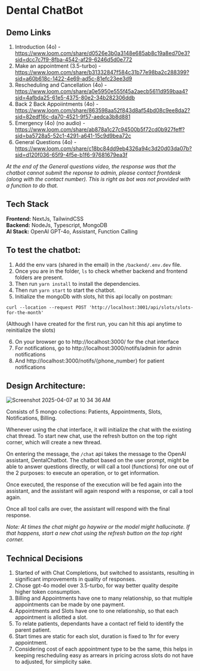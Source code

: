 

# Dental ChatBot

## Demo Links

1. Introduction (4o) - https://www.loom.com/share/d0526e3b0a3148e685ab8c19a8ed70e3?sid=dcc7c7f9-8fba-4542-af29-6246d5d0e772
2. Make an appointment (3.5-turbo) - https://www.loom.com/share/b31332847f584c31b77e98ba2c288399?sid=a60b618c-1422-4e69-ad5c-81efc23ee3d9
3. Rescheduling and Cancellation (4o) - https://www.loom.com/share/a0e5950e555f45a2aecb5611d959baa4?sid=4afbda25-61e5-4375-80e2-34b282306ddb
4. Back 2 Back Appoiintments (4o) - https://www.loom.com/share/863598aa52f843d8af54bd08c9ee8da2?sid=82edf16c-da70-4521-9f57-aedca3b8d881
5. Emergency (4o) (no audio) - https://www.loom.com/share/ab878a1c27c94500b5f72cd0b927feff?sid=ba5728a5-52c1-4291-a641-15c9d9bea72c
6. General Questions (4o) - https://www.loom.com/share/c18bc84dd9eb4326a94c3d20d03da07b?sid=d120f036-65f9-4f5e-b1f6-97681679ea3f

_At the end of the General questions video, the response was that the chatbot cannot submit the reponse to admin, please contact frontdesk (along with the contact number). This is right as bot was not provided with a function to do that._


## Tech Stack

**Frontend:** NextJs, TailwindCSS  
**Backend:** NodeJs, Typescript, MongoDB  
**AI Stack:** OpenAI GPT-4o, Assistant, Function Calling


## To test the chatbot:
1. Add the env vars (shared in the email) in the `/backend/.env.dev` file.
2. Once you are in the folder, `ls` to check whether backend and frontend folders are present.
3. Then run `yarn install` to install the dependencies.
4. Then run `yarn start` to start the chatbot.
5. Initialize the mongoDb with slots, hit this api locally on postman:
```
curl --location --request POST 'http://localhost:3001/api/slots/slots-for-the-month'
```

(Although I have created for the first run, you can hit this api anytime to reinitialize the slots)

6. On your browser go to http://localhost:3000/ for the chat interface
7. For notifications, go to http://localhost:3000/notifs/admin for admin notifications
8. And http://localhost:3000/notifs/{phone_number} for patient notifications




## Design Architecture:

![Screenshot 2025-04-07 at 10 34 36 AM](https://github.com/user-attachments/assets/ea1ebd2b-f5f4-4141-af8d-37e5f852ee63)



Consists of 5 mongo collections: Patients, Appointments, Slots, Notifications, Billing.

Whenever using the chat interface, it will initialize the chat with the existing chat thread. To start new chat, use the refresh button on the top right corner, which will create a new thread.

On entering the message, the `/chat` api takes the message to the OpenAI assistant, DentalChatbot. The chatbot based on the user prompt, might be able to answer questions directly, or will call a tool (functions) for one out of the 2 purposes: to execute an operation, or to get information.

Once executed, the response of the execution will be fed again into the assistant, and the assistant will again respond with a response, or call a tool again.

Once all tool calls are over, the assistant will respond with the final response.

_Note: At times the chat might go haywire or the model might hallucinate. If that happens, start a new chat using the refresh button on the top right corner._

## Technical Decisions

1. Started of with Chat Completions, but switched to assistants, resulting in significant improvements in quality of responses.
2. Chose gpt-4o model over 3.5-turbo, for way better quality despite higher token consumption.
3. Billing and Appointments have one to many relationship, so that multiple appointments can be made by one payment.
4. Appointments and Slots have one to one relationship, so that each appointment is allotted a slot.
5. To relate patients, dependants have a contact ref field to identify the parent patient.
6. Start times are static for each slot, duration is fixed to 1hr for every appointment.
7. Considering cost of each appointment type to be the same, this helps in keeping rescheduling easy as arrears in pricing across slots do not have to adjusted, for simplicity sake.

